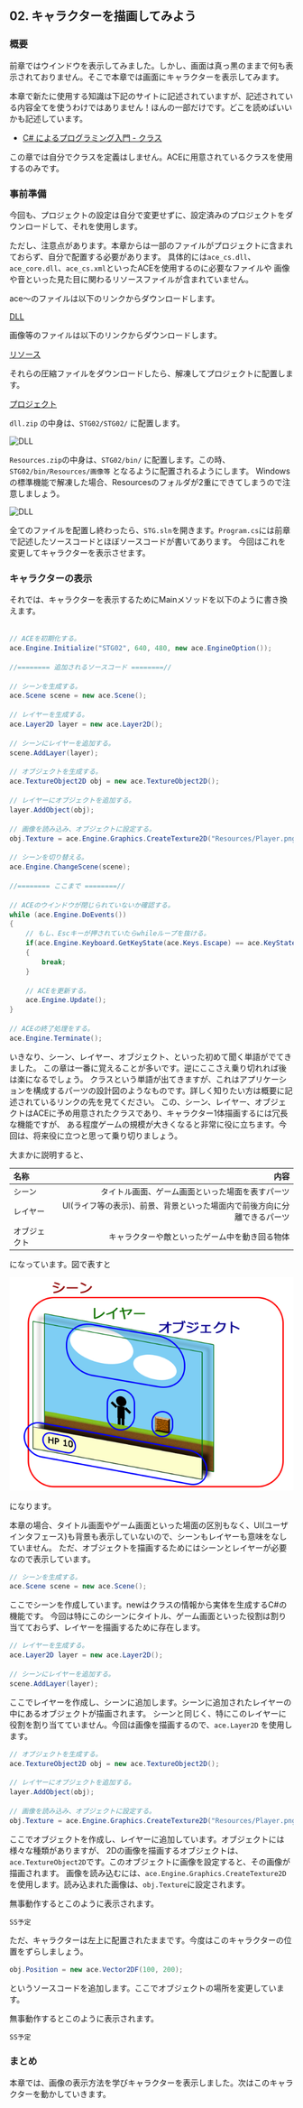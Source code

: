 ## 02. キャラクターを描画してみよう

### 概要

前章ではウインドウを表示してみました。しかし、画面は真っ黒のままで何も表示されておりません。そこで本章では画面にキャラクターを表示してみます。

本章で新たに使用する知識は下記のサイトに記述されていますが、記述されている内容全てを使うわけではありません！ほんの一部だけです。どこを読めばいいかも記述しています。

* [C# によるプログラミング入門 - クラス](http://ufcpp.net/study/csharp/oo_class.html) 

この章では自分でクラスを定義はしません。ACEに用意されているクラスを使用するのみです。


### 事前準備

今回も、プロジェクトの設定は自分で変更せずに、設定済みのプロジェクトをダウンロードして、それを使用します。

ただし、注意点があります。本章からは一部のファイルがプロジェクトに含まれておらず、自分で配置する必要があります。
具体的には```ace_cs.dll```、```ace_core.dll```、```ace_cs.xml```といったACEを使用するのに必要なファイルや
画像や音といった見た目に関わるリソースファイルが含まれていません。

ace～のファイルは以下のリンクからダウンロードします。

[DLL](Common/dll.zip)

画像等のファイルは以下のリンクからダウンロードします。

[リソース](Common/Resources.zip)

それらの圧縮ファイルをダウンロードしたら、解凍してプロジェクトに配置します。

[プロジェクト](Projects/STG02.zip)

```dll.zip``` の中身は、```STG02/STG02/``` に配置します。

![DLL](img/02_dll.png)

```Resources.zip```の中身は、```STG02/bin/``` に配置します。この時、```STG02/bin/Resources/画像等``` となるように配置されるようにします。
Windowsの標準機能で解凍した場合、Resourcesのフォルダが2重にできてしまうので注意しましょう。

![DLL](img/02_resources.png)

全てのファイルを配置し終わったら、```STG.sln```を開きます。```Program.cs```には前章で記述したソースコードとほぼソースコードが書いてあります。
今回はこれを変更してキャラクターを表示させます。


### キャラクターの表示

それでは、キャラクターを表示するためにMainメソッドを以下のように書き換えます。


```C#

// ACEを初期化する。
ace.Engine.Initialize("STG02", 640, 480, new ace.EngineOption());

//======== 追加されるソースコード ========//

// シーンを生成する。
ace.Scene scene = new ace.Scene();

// レイヤーを生成する。
ace.Layer2D layer = new ace.Layer2D();

// シーンにレイヤーを追加する。
scene.AddLayer(layer);

// オブジェクトを生成する。
ace.TextureObject2D obj = new ace.TextureObject2D();

// レイヤーにオブジェクトを追加する。
layer.AddObject(obj);

// 画像を読み込み、オブジェクトに設定する。
obj.Texture = ace.Engine.Graphics.CreateTexture2D("Resources/Player.png");

// シーンを切り替える。
ace.Engine.ChangeScene(scene);

//======== ここまで ========//

// ACEのウインドウが閉じられていないか確認する。
while (ace.Engine.DoEvents())
{
	// もし、Escキーが押されていたらwhileループを抜ける。
	if(ace.Engine.Keyboard.GetKeyState(ace.Keys.Escape) == ace.KeyState.Push)
	{
		break;
	}

	// ACEを更新する。
	ace.Engine.Update();
}

// ACEの終了処理をする。
ace.Engine.Terminate();

```

いきなり、シーン、レイヤー、オブジェクト、といった初めて聞く単語がでてきました。
この章は一番に覚えることが多いです。逆にここさえ乗り切れれば後は楽になるでしょう。
クラスという単語が出てきますが、これはアプリケーションを構成するパーツの設計図のようなものです。詳しく知りたい方は概要に記述されているリンクの先を見てください。
この、シーン、レイヤー、オブジェクトはACEに予め用意されたクラスであり、キャラクター1体描画するには冗長な機能ですが、
ある程度ゲームの規模が大きくなると非常に役に立ちます。今回は、将来役に立つと思って乗り切りましょう。

大まかに説明すると、

| 名称 | 内容 |
|:-----------|------------:|
| シーン | タイトル画面、ゲーム画面といった場面を表すパーツ |
| レイヤー | UI(ライフ等の表示)、前景、背景といった場面内で前後方向に分離できるパーツ |
| オブジェクト | キャラクターや敵といったゲーム中を動き回る物体 |

になっています。図で表すと

![デザイン](img/02_design.png)

になります。

本章の場合、タイトル画面やゲーム画面といった場面の区別もなく、UI(ユーザインタフェース)も背景も表示していないので、シーンもレイヤーも意味をなしていません。
ただ、オブジェクトを描画するためにはシーンとレイヤーが必要なので表示しています。

```C#
// シーンを生成する。
ace.Scene scene = new ace.Scene();
```

ここでシーンを作成しています。newはクラスの情報から実体を生成するC#の機能です。
今回は特にこのシーンにタイトル、ゲーム画面といった役割は割り当てておらず、レイヤーを描画するために存在します。

```C#
// レイヤーを生成する。
ace.Layer2D layer = new ace.Layer2D();

// シーンにレイヤーを追加する。
scene.AddLayer(layer);
```

ここでレイヤーを作成し、シーンに追加します。シーンに追加されたレイヤーの中にあるオブジェクトが描画されます。
シーンと同じく、特にこのレイヤーに役割を割り当てていません。今回は画像を描画するので、```ace.Layer2D``` を使用します。

```C#
// オブジェクトを生成する。
ace.TextureObject2D obj = new ace.TextureObject2D();

// レイヤーにオブジェクトを追加する。
layer.AddObject(obj);

// 画像を読み込み、オブジェクトに設定する。
obj.Texture = ace.Engine.Graphics.CreateTexture2D("Resources/Player.png");
```

ここでオブジェクトを作成し、レイヤーに追加しています。オブジェクトには様々な種類がありますが、
2Dの画像を描画するオブジェクトは、```ace.TextureObject2D```です。このオブジェクトに画像を設定すると、その画像が描画されます。
画像を読み込むには、```ace.Engine.Graphics.CreateTexture2D``` を使用します。読み込まれた画像は、```obj.Texture```に設定されます。

無事動作するとこのように表示されます。

```SS予定 ```

ただ、キャラクターは左上に配置されたままです。今度はこのキャラクターの位置をずらしましょう。

```C#
obj.Position = new ace.Vector2DF(100, 200);
```

というソースコードを追加します。ここでオブジェクトの場所を変更しています。

無事動作するとこのように表示されます。

```SS予定 ```

### まとめ

本章では、画像の表示方法を学びキャラクターを表示しました。次はこのキャラクターを動かしていきます。


